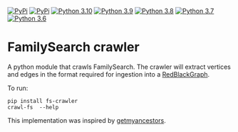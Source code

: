 [![PyPi](https://img.shields.io/pypi/v/fs-crawler.svg)](https://pypi.org/project/fs-crawler/) 
[![PyPi](https://img.shields.io/pypi/wheel/fs-crawler.svg)](https://pypi.org/project/fs-crawler/) 
[![Python 3.10](https://img.shields.io/badge/python-3.10-blue.svg)](https://www.python.org/downloads/release/python-3100/) 
[![Python 3.9](https://img.shields.io/badge/python-3.9-blue.svg)](https://www.python.org/downloads/release/python-390/) 
[![Python 3.8](https://img.shields.io/badge/python-3.8-blue.svg)](https://www.python.org/downloads/release/python-380/) 
[![Python 3.7](https://img.shields.io/badge/python-3.7-blue.svg)](https://www.python.org/downloads/release/python-370/) 
[![Python 3.6](https://img.shields.io/badge/python-3.6-blue.svg)](https://www.python.org/downloads/release/python-360/) 

# FamilySearch crawler
A python module that crawls FamilySearch. The crawler will extract vertices and edges in the format required for
ingestion into a [RedBlackGraph](https://github.com/rappdw/redblackgraph).

To run:

```shell script
pip install fs-crawler
crawl-fs  --help
```

This implementation was inspired by [getmyancestors](https://github.com/Linekio/getmyancestors).